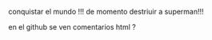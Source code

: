 conquistar el mundo !!! de momento
destriuir a superman!!!
<!--se olvido añadir la mision de destriur la luna -->
en el github se ven comentarios html ? 